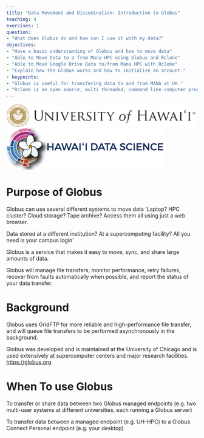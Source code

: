 ```yaml
---
title: "Data Movement and Dissemination: Introduction to Globus"
teaching: 4
exercises: 1
question:
- "What does Globus do and how can I use it with my data?"
objectives:
- "Have a basic understanding of Globus and how to move data"
- "Able to Move Data to a from Mana HPC using Globus and Rclone"
- "Able to Move Google Drive Data to/from Mana HPC with Rclone"
- "Explain how the Globus works and how to initialize an account."
- keypoints:
- "Globus is useful for transfering data to and from MANA at UH."
- "Rclone is an open source, multi threaded, command line computer program to manage or migrate content on cloud and other high latency storage. Its capabilities    include sync, transfer, crypt, cache, union, and compress data"
---
```

<img src="../assets/img/globus_rclone/globus_and_rclone0.png" width=500px />

<img src="../assets/img/globus_rclone/globus_and_rclone1.png" width=414px />


# Purpose of Globus 

Globus can use several different systems to move data
'Laptop? HPC cluster? Cloud storage? Tape archive? Access them all using just a web browser.

Data stored at a different institution? At a supercomputing facility? All you need is your campus login'

Globus is a service that makes it easy to move, sync, and share large amounts of data.

Globus will manage file transfers, monitor performance, retry failures, recover from faults automatically when possible, and report the status of your data transfer.

# Background

Globus uses GridFTP for more reliable and high-performance file transfer, and will queue file transfers to be performed asynchronously in the background.

Globus was developed and is maintained at the University of Chicago and is used extensively at supercomputer centers and major research facilities. https://globus.org

# When To use Globus

To transfer or share data between two Globus managed endpoints \(e\.g\. two multi\-user systems at different universities\, each running a Globus server\)

To transfer data between a managed endpoint \(e\.g\. UH\-HPC\) to a Globus Connect Personal endpoint \(e\.g\. your desktop\)
